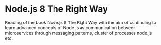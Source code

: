 # Node.js 8 The Right Way

Reading of the book Node.js 8 The Right Way with the aim of continuing to learn advanced concepts of Node.js as communication between microservices through messaging patterns, cluster of processes node.js etc.